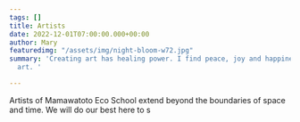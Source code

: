 ```yaml
---
tags: []
title: Artists
date: 2022-12-01T07:00:00.000+00:00
author: Mary
featuredimg: "/assets/img/night-bloom-w72.jpg"
summary: 'Creating art has healing power. I find peace, joy and happiness in creating
  art. '

---
```

Artists of Mamawatoto Eco School extend beyond the boundaries of space and time.  We will do our best here to s